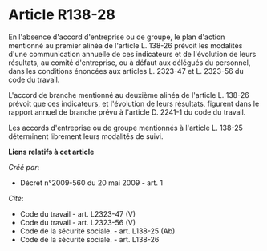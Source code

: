 # Article R138-28

En l'absence d'accord d'entreprise ou de groupe, le plan d'action mentionné au premier alinéa de l'article L. 138-26 prévoit
les modalités d'une communication annuelle de ces indicateurs et de l'évolution de leurs résultats, au comité d'entreprise,
ou à défaut aux délégués du personnel, dans les conditions énoncées aux articles L. 2323-47 et L. 2323-56 du code du
travail. 

L'accord de branche mentionné au deuxième alinéa de l'article L. 138-26 prévoit que ces indicateurs, et l'évolution de leurs
résultats, figurent dans le rapport annuel de branche prévu à l'article D. 2241-1 du code du travail. 

Les accords d'entreprise ou de groupe mentionnés à l'article L. 138-25 déterminent librement leurs modalités de suivi.

**Liens relatifs à cet article**

_Créé par_:

  - Décret n°2009-560 du 20 mai 2009 - art. 1

_Cite_:

  - Code du travail - art. L2323-47 (V)
  - Code du travail - art. L2323-56 (V)
  - Code de la sécurité sociale. - art. L138-25 (Ab)
  - Code de la sécurité sociale. - art. L138-26
